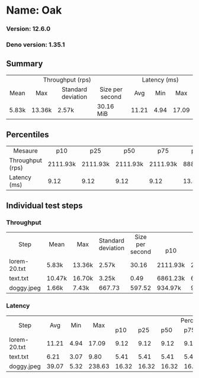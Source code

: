 # Name: Oak 
  
  ### Version: 12.6.0
  ### Deno version: 1.35.1

## Summary
<table>
<tr>
    <td align="center" colspan="4">Throughput (rps)</td>
    <td align="center" colspan="3">Latency (ms)</td>
</tr>
<tr>
    <td align="center">Mean</td>
    <td align="center">Max</td>
    <td align="center">Standard deviation</td>
    <td align="center">Size per second</td>
    <td align="center">Avg</td>
    <td align="center">Min</td>
    <td align="center">Max</td>
</tr>
<tr>
    <td>5.83k</td>
    <td>13.36k</td>
    <td>2.57k</td>
    <td>30.16 MiB</td>
    <td>11.21</td>
    <td>4.94</td>
    <td>17.09</td>
</tr>
</table>

## Percentiles

<table>
<tr>
  <td align="center">Mesaure</td>
  <td align="center">p10</td>
  <td align="center">p25</td>
  <td align="center">p50</td>
  <td align="center">p75</td>
  <td align="center">p90</td>
  <td align="center">p95</td>
  <td align="center">p99</td>
</tr>
<tr>
  <td>Throughput (rps)</td>
  <td>2111.93k</td>
  <td>2111.93k</td>
  <td>2111.93k</td>
  <td>2111.93k</td>
  <td>8880.61k</td>
  <td>10900.87k</td>
  <td>12292.15k</td>
</tr>
<tr>
  <td>Latency (ms)</td>
  <td>9.12</td>
  <td>9.12</td>
  <td>9.12</td>
  <td>9.12</td>
  <td>13.43</td>
  <td>13.77</td>
  <td>14.33</td>
</tr>
</table>

## Individual test steps

### Throughput

<table>
<tr>
  <td align="center" rowspan="2">Step</td>
  <td align="center" rowspan="2">Mean</td>
  <td align="center" rowspan="2">Max</td>
  <td align="center" rowspan="2">Standard deviation</td>
  <td align="center" rowspan="2">Size per second</td>
  <td align="center" colspan="7">Percentiles</td>
</tr>
<tr>
  <!-- still Step -->
  <!-- still Mean -->
  <!-- still Max -->
  <!-- still Standard deviation -->
  <!-- still Size per second -->
  <td align="center">p10</td>
  <td align="center">p25</td>
  <td align="center">p50</td>
  <td align="center">p75</td>
  <td align="center">p90</td>
  <td align="center">p95</td>
  <td align="center">p99</td>
</tr>
<tr>
  <td>lorem-20.txt</td>
  <td>5.83k</td>
  <td>13.36k</td>
  <td>2.57k</td>
  <td>30.16</td>
  <td>2111.93k</td>
  <td>2111.93k</td>
  <td>2111.93k</td>
  <td>2111.93k</td>
  <td>8880.61k</td>
  <td>10900.87k</td>
  <td>12292.15k</td>
</tr><tr>
  <td>text.txt</td>
  <td>10.47k</td>
  <td>16.70k</td>
  <td>3.25k</td>
  <td>0.49</td>
  <td>6861.23k</td>
  <td>6861.23k</td>
  <td>6861.23k</td>
  <td>6861.23k</td>
  <td>14963.53k</td>
  <td>15363.95k</td>
  <td>15610.83k</td>
</tr><tr>
  <td>doggy.jpeg</td>
  <td>1.66k</td>
  <td>7.43k</td>
  <td>667.73</td>
  <td>597.52</td>
  <td>934.97k</td>
  <td>934.97k</td>
  <td>934.97k</td>
  <td>934.97k</td>
  <td>2389.22k</td>
  <td>2660.19k</td>
  <td>3560.13k</td>
</tr></table>

### Latency

<table>
<tr>
  <td align="center" rowspan="2">Step</td>
  <td align="center" rowspan="2">Avg</td>
  <td align="center" rowspan="2">Min</td>
  <td align="center" rowspan="2">Max</td>
  <td align="center" colspan="7">Percentiles</td>
</tr>
<tr>
  <!-- still Avg -->
  <!-- still Min -->
  <!-- still Max -->
  <td>p10</td>
  <td>p25</td>
  <td>p50</td>
  <td>p75</td>
  <td>p90</td>
  <td>p95</td>
  <td>p99</td>
</tr>
<tr>
  <td>lorem-20.txt</td>
  <td>11.21</td>
  <td>4.94</td>
  <td>17.09</td>
  <td>9.12</td>
  <td>9.12</td>
  <td>9.12</td>
  <td>9.12</td>
  <td>13.43</td>
  <td>13.77</td>
  <td>14.33</td>
</tr><tr>
  <td>text.txt</td>
  <td>6.21</td>
  <td>3.07</td>
  <td>9.80</td>
  <td>5.41</td>
  <td>5.41</td>
  <td>5.41</td>
  <td>5.41</td>
  <td>6.96</td>
  <td>7.20</td>
  <td>9.26</td>
</tr><tr>
  <td>doggy.jpeg</td>
  <td>39.07</td>
  <td>5.32</td>
  <td>238.63</td>
  <td>16.32</td>
  <td>16.32</td>
  <td>16.32</td>
  <td>16.32</td>
  <td>80.95</td>
  <td>103.67</td>
  <td>147.89</td>
</tr></table>